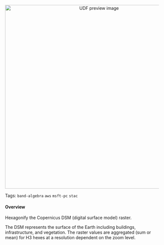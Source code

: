 <!--fused:pin=13-->
<!--fused:preview-->
<p align="center"><img src="https://fused-magic.s3.us-west-2.amazonaws.com/thumbnails/dem_hex.png" width="600" alt="UDF preview image"></p>

<!--fused:tags-->
Tags: `band-algebra` `aws` `msft-pc` `stac`

<!--fused:readme-->
#### Overview
Hexagonify the Copernicus DSM (digital surface model) raster.

The DSM represents the surface of the Earth including buildings, infrastructure, and vegetation. The raster values are aggregated (sum or mean) for H3 hexes at a resolution dependent on the zoom level.
